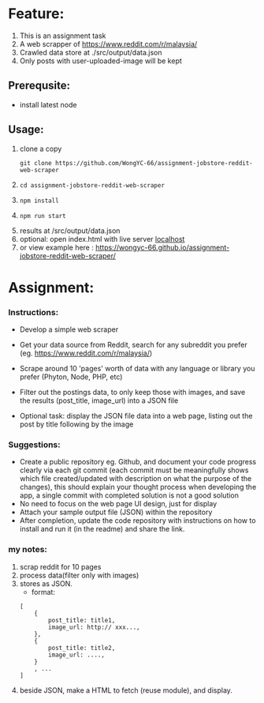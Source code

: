 # Feature:
1. This is an assignment task
1. A web scrapper of https://www.reddit.com/r/malaysia/
2. Crawled data store at ./src/output/data.json
3. Only posts with user-uploaded-image will be kept

## Prerequsite:
- install latest node

## Usage:
1.  clone a copy
    ```
    git clone https://github.com/WongYC-66/assignment-jobstore-reddit-web-scraper
    ```
1.  ```
    cd assignment-jobstore-reddit-web-scraper
    ```
1.  ```
    npm install
    ```
1.  ```
    npm run start
    ```
1. results at /src/output/data.json
1. optional: open index.html with live server [localhost](http://127.0.0.1:5500/)
1. or view example here : https://wongyc-66.github.io/assignment-jobstore-reddit-web-scraper/



# Assignment:
### Instructions:
- Develop a simple web scraper
- Get your data source from Reddit, search for any subreddit you prefer (eg. https://www.reddit.com/r/malaysia/)
- Scrape around 10 'pages' worth of data with any language or library you prefer (Phyton, Node, PHP, etc)
- Filter out the postings data, to only keep those with images, and save the results (post_title, image_url) into a JSON file

- Optional task: display the JSON file data into a web page, listing out the post by title following by the image

### Suggestions:
- Create a public repository eg. Github, and document your code progress clearly via each git commit (each commit must be meaningfully shows which file created/updated with description on what the purpose of the changes), this should explain your thought process when developing the app, a single commit with completed solution is not a good solution
- No need to focus on the web page UI design, just for display
- Attach your sample output file (JSON) within the repository
- After completion, update the code repository with instructions on how to install and run it (in the readme) and share the link.



### my notes:
1. scrap reddit for 10 pages
1. process data(filter only with images)
1. stores as JSON.
    - format: 
    ```
    [
        { 
            post_title: title1,
            image_url: http:// xxx..., 
        },
        {
            post_title: title2,
            image_url: ....,
        }
        , ...
    ]
    ```
1. beside JSON, make a HTML to fetch (reuse module), and display.